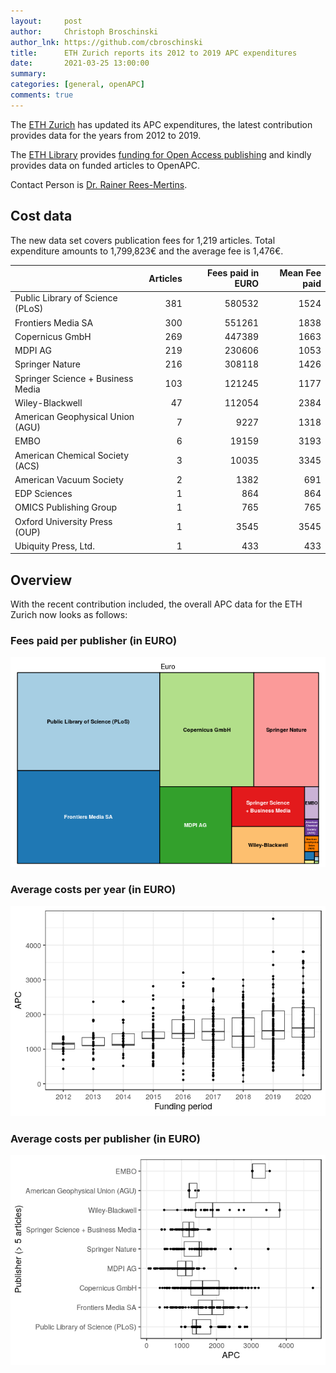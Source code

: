 ```yaml
---
layout:     post
author:     Christoph Broschinski
author_lnk: https://github.com/cbroschinski
title:      ETH Zurich reports its 2012 to 2019 APC expenditures
date:       2021-03-25 13:00:00
summary:    
categories: [general, openAPC]
comments: true
---
```





The [ETH Zurich](https://ethz.ch/en.html) has updated its APC expenditures, the latest contribution provides data for the years from 2012 to 2019.

The [ETH Library](https://library.ethz.ch/en/) provides [funding for Open Access publishing](https://documentation.library.ethz.ch/display/OA/APC+Funding) and kindly provides data on funded articles to OpenAPC.

Contact Person is [Dr. Rainer Rees-Mertins](mailto:rainer.rees@library.ethz.ch).

## Cost data



The new data set covers publication fees for 1,219 articles. Total expenditure amounts to 1,799,823€ and the average fee is 1,476€.


|                                  | Articles| Fees paid in EURO| Mean Fee paid|
|:---------------------------------|--------:|-----------------:|-------------:|
|Public Library of Science (PLoS)  |      381|            580532|          1524|
|Frontiers Media SA                |      300|            551261|          1838|
|Copernicus GmbH                   |      269|            447389|          1663|
|MDPI AG                           |      219|            230606|          1053|
|Springer Nature                   |      216|            308118|          1426|
|Springer Science + Business Media |      103|            121245|          1177|
|Wiley-Blackwell                   |       47|            112054|          2384|
|American Geophysical Union (AGU)  |        7|              9227|          1318|
|EMBO                              |        6|             19159|          3193|
|American Chemical Society (ACS)   |        3|             10035|          3345|
|American Vacuum Society           |        2|              1382|           691|
|EDP Sciences                      |        1|               864|           864|
|OMICS Publishing Group            |        1|               765|           765|
|Oxford University Press (OUP)     |        1|              3545|          3545|
|Ubiquity Press, Ltd.              |        1|               433|           433|

## Overview

With the recent contribution included, the overall APC data for the ETH Zurich now looks as follows:

### Fees paid per publisher (in EURO)

![plot of chunk tree_ethz_2021_03_25_full](/figure/tree_ethz_2021_03_25_full-1.png)

###  Average costs per year (in EURO)

![plot of chunk box_ethz_2021_03_25_year_full](/figure/box_ethz_2021_03_25_year_full-1.png)

###  Average costs per publisher (in EURO)

![plot of chunk box_ethz_2021_03_25_publisher_full](/figure/box_ethz_2021_03_25_publisher_full-1.png)
